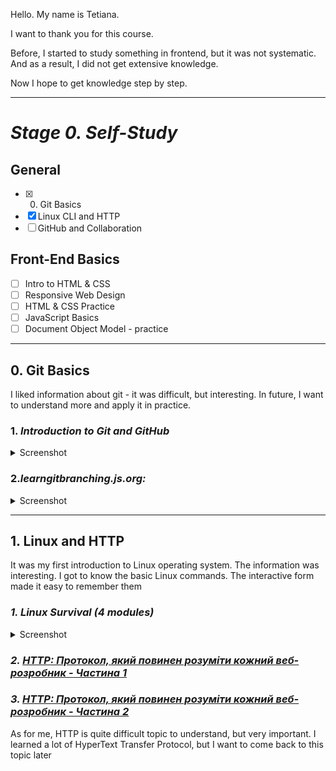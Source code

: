 Hello. My name is Tetiana.


I  want to thank you for this course. 


Before, I started to study something in frontend, but it was not systematic. And as a result, I did not get extensive knowledge. 


Now I hope to get knowledge step by step.
***

# ***Stage 0. Self-Study***
## **General**
- [X] 0. Git Basics
- [X] Linux CLI and HTTP
- [ ] GitHub and Collaboration
## **Front-End Basics**
- [ ] Intro to HTML & CSS
- [ ] Responsive Web Design
- [ ] HTML & CSS Practice
- [ ] JavaScript Basics
- [ ] Document Object Model - practice
***
## **0. Git Basics**
I liked information about git - it was difficult, but interesting. In future, I want to understand more and apply it in practice.

### 1. ***Introduction to Git and GitHub***
 <details>
  <summary>Screenshot</summary>
  <img src="./screenshot/1.png">
  <img src="./screenshot/2.png">
</details>
  
### 2.***learngitbranching.js.org:***

 <details>
  <summary>Screenshot</summary>
  <img src="./screenshot/3.png">
   <img src="./screenshot/4.png">
</details>

***

 ## **1. Linux and HTTP**

It was my first introduction to Linux operating system. The information was interesting. I got to know the basic Linux commands. The interactive form made it easy to remember them
 ### ***1. Linux Survival (4 modules)***
 
   <details>
  <summary>Screenshot</summary>
  <img src="./task_linux_cli/Linux_quiz_1.png">
  <img src="./task_linux_cli/Linux_quiz_2.png">
  <img src="./task_linux_cli/Linux_quiz_3.png">
  <img src="./task_linux_cli/Linux_quiz_4.png">
</details>

 ### ***2. [HTTP: Протокол, який повинен розуміти кожний веб-розробник - Частина 1](https://code.tutsplus.com/uk/tutorials/http-the-protocol-every-web-developer-must-know-part-1--net-31177)***
  
### ***3. [HTTP: Протокол, який повинен розуміти кожний веб-розробник - Частина 2](https://code.tutsplus.com/uk/tutorials/http-the-protocol-every-web-developer-must-know-part-2--net-31155)***

As for me, HTTP is quite difficult topic to understand, but very important. I learned a lot of HyperText Transfer Protocol, but I want to come back to this topic later